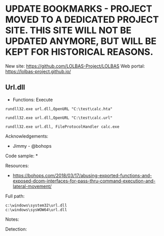 # UPDATE BOOKMARKS - PROJECT MOVED TO A DEDICATED PROJECT SITE. THIS SITE WILL NOT BE UPDATED ANYMORE, BUT WILL BE KEPT FOR HISTORICAL REASONS.
New site: https://github.com/LOLBAS-Project/LOLBAS
Web portal: https://lolbas-project.github.io/ 
## Url.dll

* Functions: Execute

```
rundll32.exe url.dll,OpenURL "C:\test\calc.hta"    

rundll32.exe url.dll,OpenURL "C:\test\calc.url"     

rundll32.exe url.dll, FileProtocolHandler calc.exe     
```

Acknowledgements:
* Jimmy - @bohops

Code sample:
* 

Resources:
* https://bohops.com/2018/03/17/abusing-exported-functions-and-exposed-dcom-interfaces-for-pass-thru-command-execution-and-lateral-movement/    

Full path:
```
c:\windows\system32\url.dll
c:\windows\sysWOW64\url.dll
```

Notes:



Detection:
